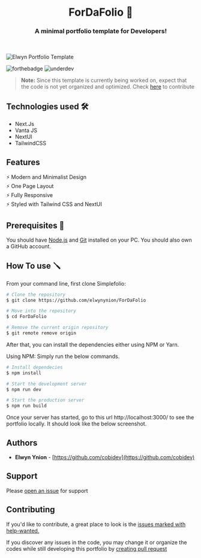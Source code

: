<h1 align="center">
ForDaFolio 🚀
</h1>
<h3 align="center">A minimal portfolio template for Developers!</h3><br/><br/>

<img src="https://raw.githubusercontent.com/elwynynion/elwyn/main/screenshot.png" alt="Elwyn Portfolio Template" />

![forthebadge](https://forthebadge.com/images/badges/built-with-love.svg) ![underdev](https://svgshare.com/i/jFz.svg)

> **Note:** Since this template is currently being worked on, expect that the code is not yet organized and optimized.  Check [here](#contributing) to contribute

## Technologies used 🛠️
- Next.Js
- Vanta JS
- NextUI
- TailwindCSS

## Features
⚡️ Modern and Minimalist Design\
⚡ One Page Layout\
⚡ Fully Responsive\
⚡ Styled with Tailwind CSS and NextUI

## Prerequisites 🍪

You should have [Node.js](https://nodejs.org/en/) and [Git](https://git-scm.com/) installed on your PC. You should also own a GitHub account.

## How To use 🪛
From your command line, first clone Simplefolio:

```bash
# Clone the repository
$ git clone https://github.com/elwynynion/ForDaFolio

# Move into the repository
$ cd ForDaFolio

# Remove the current origin repository
$ git remote remove origin
```

After that, you can install the dependencies either using NPM or Yarn.

Using NPM: Simply run the below commands.

```bash
# Install dependecies
$ npm install

# Start the development server
$ npm run dev

# Start the production server
$ npm run build
```

Once your server has started, go to this url http://localhost:3000/ to see the portfolio locally. It should look like the below screenshot.

## Authors
- **Elwyn Ynion** - [https://github.com/cobidev](https://github.com/cobidev)

## Support
Please [open an issue](https://github.com/elwynynion/elwyn/issues) for support

## Contributing
If you'd like to contribute, a great place to look is the [issues marked with help-wanted.](https://github.com/elwynynion/elwyn/labels/help%20wanted)

If you discover any issues in the code, you may change it or organize the codes while still developing this portfolio by [creating pull request](https://github.com/elwynynion/elwyn/pulls)
